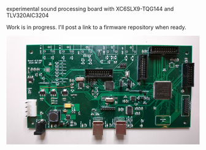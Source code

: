 experimental sound processing board with XC6SLX9-TQG144 and TLV320AIC3204


Work is in progress. I'll post a link to a firmware repository when ready.

![alt text](https://github.com/electrodyssey/lboard2/blob/master/plot/lboard2.jpg?raw=true "lboard2")



